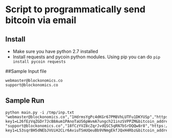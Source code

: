 # Script to programmatically send bitcoin via email

## Install
* Make sure you have python 2.7 installed
* Install requests and pycoin python modules. Using pip you can do
```pip install pycoin requests```

##Sample Input file
```
webmaster@blockonomics.co
support@blockonomics.co
```

## Sample Run
```
python main.py -i /tmp/inp.txt 
"webmaster@blockonomics.co","1HdrmsYgPc4dKGr67PM8VhLUTFu1DKYUSp","https://www.blockonomics.co/btcmail#/redeem?key1=L26fEzVqZGDr7JcB8Aum1PAnoTaUS6pWvmA7ungch21inzSVPPZM&bitcoin_address=1HdrmsYgPc4dKGr67PM8VhLUTFu1DKYUSp"
"support@blockonomics.co","18fCzYVZ8cZqrJvdQSC5qRN7bSrDQQw8r8","https://www.blockonomics.co/btcmail#/redeem?key1=L53sqrBH5dNEbJVUiH2CLr6AviuTSmUQeuBb9VNmgEkfJQxH4Rbz&bitcoin_address=18fCzYVZ8cZqrJvdQSC5qRN7bSrDQQw8r8"
```
